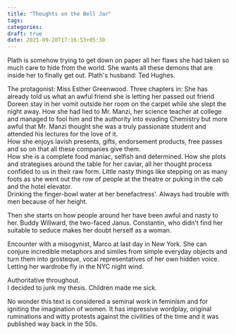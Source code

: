 ```yaml
---
title: "Thoughts on the Bell Jar"
tags:
categories: 
draft: true
date: 2021-09-20T17:16:53+05:30
---
```



Plath is somehow trying to get down on paper all her flaws she had taken so much care to hide from the world. She wants all these demons that are inside her to finally get out. Plath's husband: Ted Hughes.  
  
The protagonist: Miss Esther Greenwood.
Three chapters in: She has already told us what an awful friend she is letting her passed out friend Doreen stay in her vomit outside her room on the carpet while she slept the night away. How she had lied to Mr. Manzi, her science teacher at college and managed to fool him and the authority into evading Chemistry but more awful that Mr. Manzi thought she was a truly passionate student and attended his lectures for the love of it.  
How she enjoys lavish presents, gifts, endorsement products, free passes and so on that all these companies give them.  
How she is a complete food maniac, selfish and determined. How she plots and strategises around the table for her caviar, all her thought process confided to us in their raw form. 
Little nasty things like stepping on as many foots as she went out the row of people at the theatre or puking in the cab and the hotel elevator.  
Drinking the finger-bowl water at her benefactress'.
Always had trouble with men because of her height.

Then she starts on how people around her have been awful and nasty to her. 
Buddy Willward, the two-faced Janus.
Constantin, who didn't find her suitable to seduce makes her doubt herself as a woman.  
 
Encounter with a misogynist, Marco at last day in New York. 
She can conjure incredible metaphors and similes from simple everyday objects and turn them into grosteque, vocal representatives of her own hidden voice. Letting her wardrobe fly in the NYC night wind.  

Authoritative throughout.  
I decided to junk my thesis. 
Children made me sick.  

No wonder this text is considered a seminal work in feminism and for igniting the imagination of women. 
It has impressive wordplay, original ruminations and witty protests against the civilities of the time and it was published way back in the 50s.  


